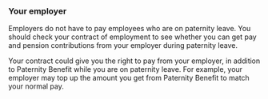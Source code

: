 ###  Your employer

Employers do not have to pay employees who are on paternity leave. You should
check your contract of employment to see whether you can get pay and pension
contributions from your employer during paternity leave.

Your contract could give you the right to pay from your employer, in addition
to Paternity Benefit while you are on paternity leave. For example, your
employer may top up the amount you get from Paternity Benefit to match your
normal pay.
